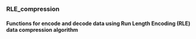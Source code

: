 ### RLE_compression
#### Functions for encode and decode data using Run Length Encoding (RLE) data compression algorithm
